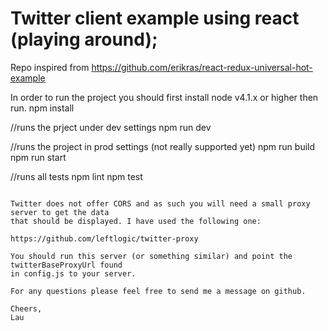 # Twitter client example using react (playing around);

Repo inspired from https://github.com/erikras/react-redux-universal-hot-example

In order to run the project you should first install node v4.1.x or higher
then run.
npm install

//runs the prject under dev settings
npm run dev

//runs the project in prod settings (not really supported yet)
npm run build
npm run start

//runs all tests
npm lint
npm test
```

Twitter does not offer CORS and as such you will need a small proxy server to get the data 
that should be displayed. I have used the following one: 

https://github.com/leftlogic/twitter-proxy

You should run this server (or something similar) and point the twitterBaseProxyUrl found
in config.js to your server.

For any questions please feel free to send me a message on github.

Cheers,
Lau